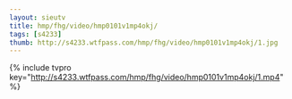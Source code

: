 ```yaml
--- 
layout: sieutv
title: hmp/fhg/video/hmp0101v1mp4okj/
tags: [s4233]
thumb: http://s4233.wtfpass.com/hmp/fhg/video/hmp0101v1mp4okj/1.jpg
---
```

{% include tvpro key="http://s4233.wtfpass.com/hmp/fhg/video/hmp0101v1mp4okj/1.mp4" %} 
